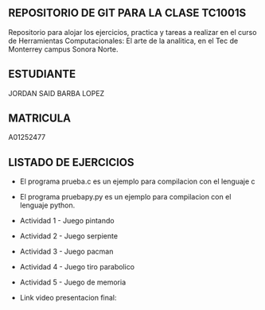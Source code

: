 ## REPOSITORIO DE GIT PARA LA CLASE TC1001S
Repositorio para alojar los ejercicios, practica y tareas a realizar en el curso de Herramientas Computacionales: El arte de la analitica, en el Tec de Monterrey campus Sonora Norte.

## ESTUDIANTE
JORDAN SAID BARBA LOPEZ

## MATRICULA
A01252477

## LISTADO DE EJERCICIOS
* El programa prueba.c es un ejemplo para compilacion con el lenguaje c

* El programa pruebapy.py es un ejemplo para compilacion con el lenguaje python.

* Actividad 1 - Juego pintando

* Actividad 2 - Juego serpiente

* Actividad 3 - Juego pacman

* Actividad 4 - Juego tiro parabolico

* Actividad 5 - Juego de memoria

* Link video presentacion final: 

